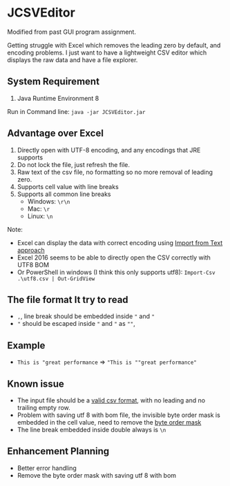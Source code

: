 # JCSVEditor
Modified from past GUI program assignment.

Getting struggle with Excel which removes the leading zero by default, and encoding problems.
I just want to have a lightweight CSV editor which displays the raw data and have a file explorer.

## System Requirement
1. Java Runtime Environment 8

Run in Command line: `java -jar JCSVEditor.jar`

## Advantage over Excel
1. Directly open with UTF-8 encoding, and any encodings that JRE supports
2. Do not lock the file, just refresh the file.
3. Raw text of the csv file, no formatting so no more removal of leading zero.
4. Supports cell value with line breaks
5. Supports all common line breaks
    - Windows: `\r\n`
    - Mac: `\r`
    - Linux: `\n`

Note:

- Excel can display the data with correct encoding using [Import from Text approach](https://superuser.com/questions/280603/how-to-set-character-encoding-when-opening-excel)
- Excel 2016 seems to be able to directly open the CSV correctly with UTF8 BOM
- Or PowerShell in windows (I think this only supports utf8): `Import-Csv .\utf8.csv | Out-GridView`

## The file format It try to read
- `,`, line break should be embedded inside `"` and `"`
- `"` should be escaped inside `"` and `"` as `""`, 

## Example
- `This is "great performance` 
    => `"This is ""great performance"`

## Known issue
- The input file should be a [valid csv format](https://tools.ietf.org/html/rfc4180), with no leading and no trailing empty row.
- Problem with saving utf 8 with bom file, the invisible byte order mask is embedded in the cell value, need to remove the [byte order mask](https://en.wikipedia.org/wiki/Byte_order_mark)
- The line break embedded inside double always is `\n`

## Enhancement Planning
- Better error handling
- Remove the byte order mask with saving utf 8 with bom
